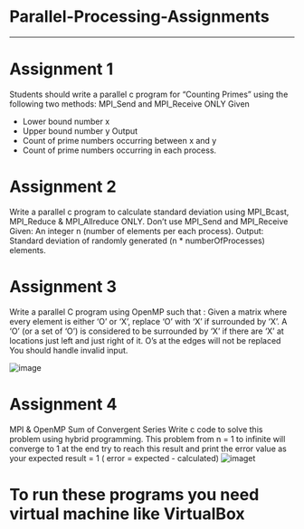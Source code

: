 # Parallel-Processing-Assignments
------------------------------------------

# Assignment 1
Students should write a parallel c program for “Counting Primes” using the 
following two methods: MPI_Send and MPI_Receive ONLY 
Given  
- Lower bound number x 
- Upper bound number y 
Output  
- Count of prime numbers occurring between x and y 
- Count of prime numbers occurring in each process. 


# Assignment 2
Write a parallel c program to calculate standard deviation using MPI_Bcast, MPI_Reduce
& MPI_Allreduce ONLY. Don’t use MPI_Send and MPI_Receive
Given:
An integer n (number of elements per each process).
Output:
Standard deviation of randomly generated (n * numberOfProcesses) elements.


# Assignment 3
Write a parallel C program using OpenMP such that :
Given a matrix where every element is either ‘O’ or ‘X’, replace ‘O’ with ‘X’ if surrounded
by ‘X’. A ‘O’ (or a set of ‘O’) is considered to be surrounded by ‘X’ if there are ‘X’ at
locations just left and just right of it.
O’s at the edges will not be replaced
You should handle invalid input.

![image](https://user-images.githubusercontent.com/36418892/176719047-c1827f99-1e3a-48a8-8307-506e7086e3d4.png)



# Assignment 4
MPI & OpenMP
Sum of Convergent Series
Write c code to solve this problem using hybrid programming.
This problem from n = 1 to infinite will converge to 1 at the end try to reach this result
and print the error value as your expected result = 1 ( error = expected - calculated)
![imaget](/posts/path/to/img.jpg "Optional title")

# To run these programs you need virtual machine like VirtualBox
